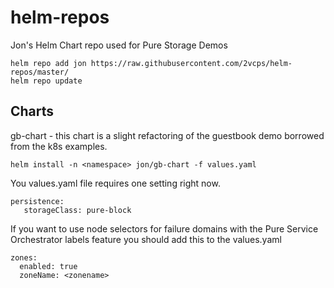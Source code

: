 # helm-repos
Jon's Helm Chart repo used for Pure Storage Demos
```
helm repo add jon https://raw.githubusercontent.com/2vcps/helm-repos/master/
helm repo update
```
## Charts
gb-chart - this chart is a slight refactoring of the guestbook demo borrowed from the k8s examples.
```
helm install -n <namespace> jon/gb-chart -f values.yaml
```
You values.yaml file requires one setting right now.
```
persistence:
   storageClass: pure-block
```
If you want to use node selectors for failure domains with the Pure Service Orchestrator labels feature you should add this to the values.yaml
```
zones:
  enabled: true
  zoneName: <zonename>
```